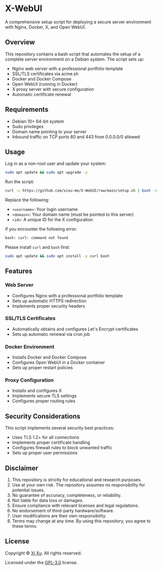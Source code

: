 # X-WebUI

A comprehensive setup script for deploying a secure server environment with Nginx, Docker, X, and Open WebUI.

## Overview

This repository contains a bash script that automates the setup of a complete server environment on a Debian system. The script sets up:

- Nginx web server with a professional portfolio template
- SSL/TLS certificates via acme.sh
- Docker and Docker Compose
- Open WebUI (running in Docker)
- X proxy server with secure configuration
- Automatic certificate renewal

## Requirements

- Debian 10+ 64-bit system
- Sudo privileges
- Domain name pointing to your server
- Inbound traffic on TCP ports 80 and 443 from 0.0.0.0/0 allowed

## Usage

Log in as a non-root user and update your system:

```bash
sudo apt update && sudo apt upgrade -y
```

Run the script:

```bash
curl -L https://github.com/xixu-me/X-WebUI/raw/main/setup.sh | bash -s <username> <domain> <id>
```

Replace the following:

- `<username>`: Your login username
- `<domain>`: Your domain name (must be pointed to this server)
- `<id>`: A unique ID for the X configuration

If you encounter the following error:

```bash
bash: curl: command not found
```

Please install `curl` and `bash` first:

```bash
sudo apt update && sudo apt install -y curl bash
```

## Features

### Web Server

- Configures Nginx with a professional portfolio template
- Sets up automatic HTTPS redirection
- Implements proper security headers

### SSL/TLS Certificates

- Automatically obtains and configures Let's Encrypt certificates
- Sets up automatic renewal via cron job

### Docker Environment

- Installs Docker and Docker Compose
- Configures Open WebUI in a Docker container
- Sets up proper restart policies

### Proxy Configuration

- Installs and configures X
- Implements secure TLS settings
- Configures proper routing rules

## Security Considerations

This script implements several security best practices:

- Uses TLS 1.2+ for all connections
- Implements proper certificate handling
- Configures firewall rules to block unwanted traffic
- Sets up proper user permissions

## Disclaimer

1. This repository is strictly for educational and research purposes.
2. Use at your own risk. The repository assumes no responsibility for potential issues.
3. No guarantee of accuracy, completeness, or reliability.
4. Not liable for data loss or damages.
5. Ensure compliance with relevant licenses and legal regulations.
6. No endorsement of third-party hardware/software.
7. User modifications are their own responsibility.
8. Terms may change at any time. By using this repository, you agree to these terms.

## License

Copyright &copy; [Xi Xu](https://xi-xu.me). All rights reserved.

Licensed under the [GPL-3.0](LICENSE) license.  
